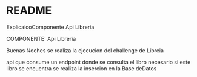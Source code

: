 # README #
ExplicaicoComponente Api Libreria


COMPONENTE:  Api Libreria

Buenas Noches 
se realiza la ejecucion del challenge de Libreia 

api que consume un endpoint donde se consulta el libro necesario 
si este libro se encuentra se realiza la insercion en la Base deDatos 


